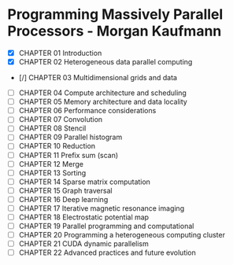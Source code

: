 # Programming Massively Parallel Processors - Morgan Kaufmann

- [x] CHAPTER 01 Introduction
- [x] CHAPTER 02 Heterogeneous data parallel computing
- [/] CHAPTER 03 Multidimensional grids and data
- [ ] CHAPTER 04 Compute architecture and scheduling
- [ ] CHAPTER 05 Memory architecture and data locality
- [ ] CHAPTER 06 Performance considerations 
- [ ] CHAPTER 07 Convolution
- [ ] CHAPTER 08 Stencil 
- [ ] CHAPTER 09 Parallel histogram
- [ ] CHAPTER 10 Reduction
- [ ] CHAPTER 11 Prefix sum (scan)
- [ ] CHAPTER 12 Merge
- [ ] CHAPTER 13 Sorting
- [ ] CHAPTER 14 Sparse matrix computation
- [ ] CHAPTER 15 Graph traversal
- [ ] CHAPTER 16 Deep learning
- [ ] CHAPTER 17 Iterative magnetic resonance imaging
- [ ] CHAPTER 18 Electrostatic potential map
- [ ] CHAPTER 19 Parallel programming and computational
- [ ] CHAPTER 20 Programming a heterogeneous computing cluster
- [ ] CHAPTER 21 CUDA dynamic parallelism
- [ ] CHAPTER 22 Advanced practices and future evolution